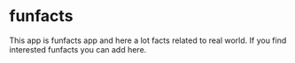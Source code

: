 # funfacts
This app is funfacts app and here a lot facts related to real world.
If you find interested funfacts you can add here.
